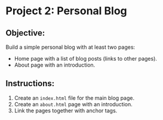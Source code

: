 # Project 2: Personal Blog

## Objective:
Build a simple personal blog with at least two pages:
- Home page with a list of blog posts (links to other pages).
- About page with an introduction.

## Instructions:
1. Create an `index.html` file for the main blog page.
2. Create an `about.html` page with an introduction.
3. Link the pages together with anchor tags.
